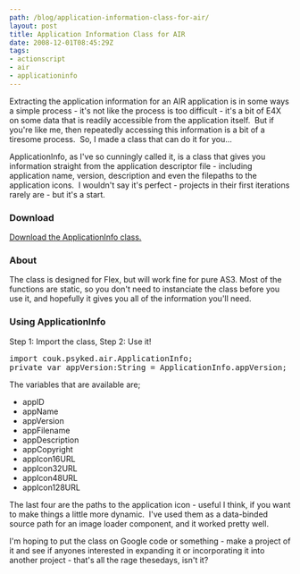 ```yaml
---
path: /blog/application-information-class-for-air/
layout: post
title: Application Information Class for AIR
date: 2008-12-01T08:45:29Z
tags:
- actionscript
- air
- applicationinfo
---
```


Extracting the application information for an AIR application is in some ways a simple process - it's not like the process is too difficult - it's a bit of E4X on some data that is readily accessible from the application itself.  But if you're like me, then repeatedly accessing this information is a bit of a tiresome process.  So, I made a class that can do it for you...

ApplicationInfo, as I've so cunningly called it, is a class that gives you information straight from the application descriptor file - including application name, version, description and even the filepaths to the application icons.  I wouldn't say it's perfect - projects in their first iterations rarely are - but it's a start.
<h3><strong>Download</strong></h3>
<a href="http://uploads.psyked.co.uk/2008/11/applicationinfo.zip">Download the ApplicationInfo class.</a>


<h3><strong>About</strong></h3>
The class is designed for Flex, but will work fine for pure AS3. Most of the functions are static, so you don't need to instanciate the class before you use it, and hopefully it gives you all of the information you'll need.
<h3><strong>Using ApplicationInfo</strong></h3>
Step 1: Import the class, Step 2: Use it!
<pre>import couk.psyked.air.ApplicationInfo;
private var appVersion:String = ApplicationInfo.appVersion;</pre>
The variables that are available are;
<ul>
	<li>appID</li>
	<li>appName</li>
	<li>appVersion</li>
	<li>appFilename</li>
	<li>appDescription</li>
	<li>appCopyright</li>
	<li>appIcon16URL</li>
	<li>appIcon32URL</li>
	<li>appIcon48URL</li>
	<li>appIcon128URL</li>
</ul>

The last four are the paths to the application icon - useful I think, if you want to make things a little more dynamic.  I've used them as a data-binded source path for an image loader component, and it worked pretty well.

I'm hoping to put the class on Google code or something - make a project of it and see if anyones interested in expanding it or incorporating it into another project - that's all the rage thesedays, isn't it?